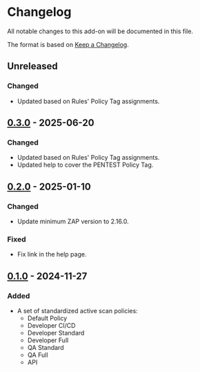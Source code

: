 # Changelog
All notable changes to this add-on will be documented in this file.

The format is based on [Keep a Changelog](https://keepachangelog.com/en/1.0.0/).

## Unreleased
### Changed
- Updated based on Rules' Policy Tag assignments.

## [0.3.0] - 2025-06-20
### Changed
- Updated based on Rules' Policy Tag assignments.
- Updated help to cover the PENTEST Policy Tag.

## [0.2.0] - 2025-01-10
### Changed
- Update minimum ZAP version to 2.16.0.

### Fixed
- Fix link in the help page.

## [0.1.0] - 2024-11-27
### Added
- A set of standardized active scan policies:
    - Default Policy
    - Developer CI/CD
    - Developer Standard
    - Developer Full
    - QA Standard
    - QA Full
    - API

[0.3.0]: https://github.com/zaproxy/zap-extensions/releases/scanpolicies-v0.3.0
[0.2.0]: https://github.com/zaproxy/zap-extensions/releases/scanpolicies-v0.2.0
[0.1.0]: https://github.com/zaproxy/zap-extensions/releases/scanpolicies-v0.1.0
